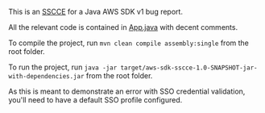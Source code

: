 This is an [SSCCE](http://sscce.org/) for a Java AWS SDK v1 bug report.

All the relevant code is contained in [App.java](src/main/java/com/mycompany/app/App.java) with decent comments.

To compile the project, run `mvn clean compile assembly:single` from the root folder.

To run the project, run `java -jar target/aws-sdk-sscce-1.0-SNAPSHOT-jar-with-dependencies.jar` from the root folder.

As this is meant to demonstrate an error with SSO credential validation, you'll need to have a default SSO profile configured.
